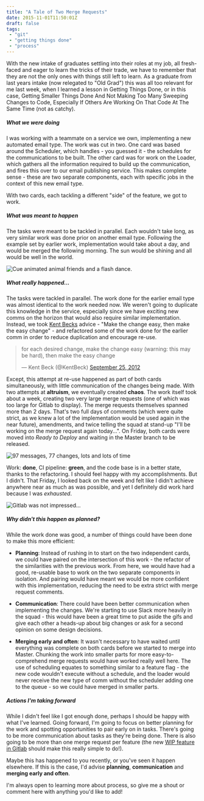 ```yaml
---
title: "A Tale of Two Merge Requests"
date: 2015-11-01T11:50:01Z
draft: false
tags:
 - "git"
 - "getting things done"
 - "process"
---
```


With the new intake of graduates settling into their roles at my job, all fresh-faced and eager to learn the tricks of their trade, we have to remember that they are not the only ones with things still left to learn. As a graduate from last years intake (now relegated to "Old Grad") this was all too relevant for me last week, when I learned a lesson in Getting Things Done, or in this case, Getting Smaller Things Done And Not Making Too Many Sweeping Changes to Code, Especially If Others Are Working On That Code At The Same Time (not as catchy). 


##### What we were doing #####

I was working with a teammate on a service we own, implementing a new automated email type. The work was cut in two. One card was based around the Scheduler, which handles - you guessed it - the schedules for the communications to be built. The other card was for work on the Loader, which gathers all the information required to build up the communication, and fires this over to our email publishing service. This makes complete sense - these are two separate components, each with specific jobs in the context of this new email type. 

With two cards, each tackling a different "side" of the feature, we got to work. 

##### What was meant to happen #####

The tasks were meant to be tackled in parallel. Each wouldn't take long, as very similar work was done prior on another email type. Following the example set by earlier work, implementation would take about a day, and would be merged the following morning. The sun would be shining and all would be well in the world. 

![Cue animated animal friends and a flash dance.](/img/a-tale-of-two-merge-requests/cue_animated_birds.jpg)

##### What really happened... #####

The tasks were tackled in parallel. The work done for the earlier email type was almost identical to the work needed now. We weren't going to duplicate this knowledge in the service, especially since we have exciting new comms on the horizon that would also require similar implementation. Instead, we took [Kent Becks](https://twitter.com/kentbeck/status/250733358307500032) advice - "Make the change easy, then make the easy change" - and refactored some of the work done for the earlier comm in order to reduce duplication and encourage re-use. 


<blockquote class="twitter-tweet center" lang="en"><p lang="en" dir="ltr">for each desired change, make the change easy (warning: this may be hard), then make the easy change</p>&mdash; Kent Beck (@KentBeck) <a href="https://twitter.com/KentBeck/status/250733358307500032">September 25, 2012</a></blockquote>
<script async src="//platform.twitter.com/widgets.js" charset="utf-8"></script>




Except, this attempt at re-use happened as part of both cards simultaneously, with little communication of the changes being made. With two attempts at **altruism**, we eventually created **chaos**. The work itself took about a week, creating two very large merge requests (one of which was too large for Gitlab to display). The merge requests themselves spanned more than 2 days. That's two full days of comments (which were quite strict, as we knew a lot of the implementation would be used again in the near future), amendments, and twice telling the squad at stand-up "I'll be working on the merge request again today...". On Friday, both cards were moved into *Ready to Deploy* and waiting in the Master branch to be released. 

![97 messages, 77 changes, lots and lots of time](/img/a-tale-of-two-merge-requests/mr_changes_with_highlights.png)

Work: **done**, CI pipeline: **green**, and the code base is in a better state, thanks to the refactoring. I should feel happy with my accomplishments. But I didn't. That Friday, I looked back on the week and felt like I didn't achieve anywhere near as much as was possible, and yet I definitely did work hard because I was *exhausted*. 

![Gitlab was not impressed...](/img/a-tale-of-two-merge-requests/gitlab_was_not_chuffed.png)


##### Why didn't this happen as planned? #####

While the work done was good, a number of things could have been done to make this more efficient: 

 * **Planning**: Instead of rushing in to start on the two independent cards, we could have paired on the intersection of this work - the refactor of the similarities with the previous work. From here, we would have had a good, re-usable base to work on the two separate components in isolation. And pairing would have meant we would be more confident with this implementation, reducing the need to be extra strict with merge request comments. 

  * **Communication**: There could have been better communication when implementing the changes. We're starting to use Slack more heavily in the squad  - this would have been a great time to put aside the gifs and give each other a heads-up about big changes or ask for a second opinion on some design decisions. 

* **Merging early and often**: It wasn't necessary to have waited until everything was complete on both cards before we started to merge into Master. Chunking the work into smaller parts for more easy-to-comprehend merge requests would have worked really well here. The use of scheduling equates to something similar to a feature flag - the new code wouldn't execute without a schedule, and the loader would never receive the new type of comm without the scheduler adding one to the queue - so we could have merged in smaller parts. 

##### Actions I'm taking forward #####

While I didn't feel like I got enough done, perhaps I should be happy with what I've learned. Going forward, I'm going to focus on better planning for the work and spotting opportunities to pair early on in tasks. There's going to be more communication about tasks as they're being done. There is also going to be more than one merge request per feature (the new [WIP feature in Gitlab](http://doc.gitlab.com/ce/workflow/wip_merge_requests.html) should make this really simple to do!). 

Maybe this has happened to you recently, or you've seen it happen elsewhere. If this is the case, I'd advise **planning**, **communication** and **merging early and often**. 


I'm always open to learning more about process, so give me a shout or comment here with anything you'd like to add! 

